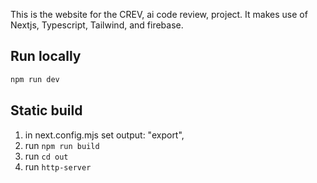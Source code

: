 This is the website for the CREV, ai code review, project.
It makes use of Nextjs, Typescript, Tailwind, and firebase.

## Run locally

```bash
npm run dev
```

## Static build

1. in next.config.mjs set output: "export",
2. run `npm run build`
3. run `cd out`
4. run `http-server`
